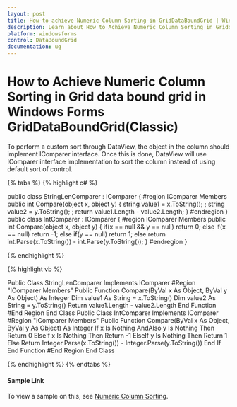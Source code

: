 ```yaml
---
layout: post
title: How-to-achieve-Numeric-Column-Sorting-in-GridDataBoundGrid | Windows Forms | Syncfusion
description: Learn about How to Achieve Numeric Column Sorting in Griddataboundgrid support in Syncfusion Windows Forms GridDataBoundGrid(Classic) control and more details.
platform: windowsforms
control: DataBoundGrid
documentation: ug
---
```


# How to Achieve Numeric Column Sorting in Grid data bound grid in Windows Forms GridDataBoundGrid(Classic)


To perform a custom sort through DataView, the object in the column should implement IComparer interface. Once this is done, DataView will use IComparer interface implementation to sort the column instead of using default sort of control.

{% tabs %}
{% highlight c# %}

public class StringLenComparer : IComparer
{
    #region IComparer Members
    public int Compare(object x, object y)
    {
        string value1 = x.ToString(); ;
        string value2 = y.ToString(); ;
        return  value1.Length - value2.Length;
    }
    #endregion
}
public class IntComparer : IComparer
{
    #region IComparer Members
    public int Compare(object x, object y)
    {
        if(x == null && y == null)
        return 0;
        else if(x == null)
        return -1;
        else if(y == null)
        return 1;
        else
        return int.Parse(x.ToString()) -  int.Parse(y.ToString());
    }
    #endregion
}

{% endhighlight %}

{% highlight vb %}

Public Class StringLenComparer Implements IComparer
#Region "IComparer Members"
Public Function Compare(ByVal x As Object, ByVal y As Object) As Integer
Dim value1 As String = x.ToString()
Dim value2 As String = y.ToString()
Return value1.Length - value2.Length
End Function
#End Region
End Class
Public Class IntComparer Implements IComparer
#Region "IComparer Members"
Public Function Compare(ByVal x As Object, ByVal y As Object) As Integer
If x Is Nothing AndAlso y Is Nothing Then
Return 0
ElseIf x Is Nothing Then
Return -1
ElseIf y Is Nothing Then
Return 1
Else
Return Integer.Parse(x.ToString()) - Integer.Parse(y.ToString())
End If
End Function
#End Region
End Class

{% endhighlight %}
{% endtabs %}

#### Sample Link

To view a sample on this, see [Numeric Column Sorting](http://www.syncfusion.com/downloads/Support/DirectTrac/72524/GridDataBoundGridCustomSorting1509447642-1313190486.zip).



